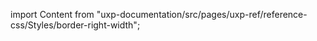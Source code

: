 
import Content from "uxp-documentation/src/pages/uxp-ref/reference-css/Styles/border-right-width";

<Content query="product=xd"/>
